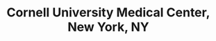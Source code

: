 ---
title: "Cornell University Medical Center, New York, NY"
project_id: 
conf_date: 1996-01-06
conference_id: ""
presenters:
   - peter_bandettini
summary: "Cornell University Medical Center, New York, NY"
file: /assets/presentations/
filename: 
layout: presentation
---